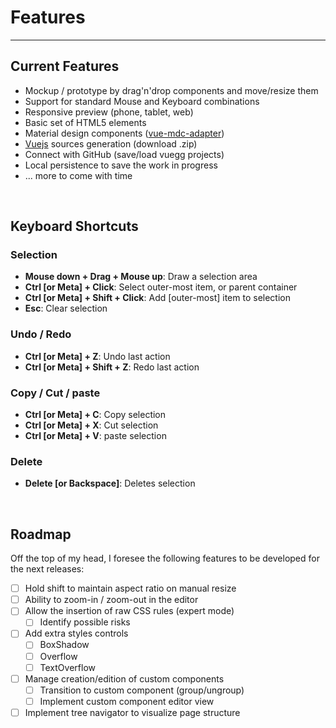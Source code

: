# Features
---

## Current Features

* Mockup / prototype by drag'n'drop components and move/resize them
* Support for standard Mouse and Keyboard combinations
* Responsive preview (phone, tablet, web)
* Basic set of HTML5 elements
* Material design components ([vue-mdc-adapter](https://github.com/stasson/vue-mdc-adapter))
* [Vuejs](https://github.com/vuejs/vue) sources generation (download .zip)
* Connect with GitHub (save/load vuegg projects)
* Local persistence to save the work in progress
* ... more to come with time

</br>

## Keyboard Shortcuts

### Selection
* **Mouse down + Drag + Mouse up**: Draw a selection area
* **Ctrl [or Meta] + Click**: Select outer-most item, or parent container
* **Ctrl [or Meta] + Shift + Click**: Add [outer-most] item to selection
* **Esc**: Clear selection

### Undo / Redo
* **Ctrl [or Meta] + Z**: Undo last action
* **Ctrl [or Meta] + Shift + Z**: Redo last action

### Copy / Cut / paste
* **Ctrl [or Meta] + C**: Copy selection
* **Ctrl [or Meta] + X**: Cut selection
* **Ctrl [or Meta] + V**: paste selection

### Delete
* **Delete [or Backspace]**: Deletes selection

</br>

## Roadmap

Off the top of my head, I foresee the following features to be developed for the next releases:

- [ ] Hold shift to maintain aspect ratio on manual resize
- [ ] Ability to zoom-in / zoom-out in the editor
- [ ] Allow the insertion of raw CSS rules (expert mode)
  - [ ] Identify possible risks
- [ ] Add extra styles controls
  - [ ] BoxShadow
  - [ ] Overflow
  - [ ] TextOverflow
- [ ] Manage creation/edition of custom components
  - [ ] Transition to custom component (group/ungroup)
  - [ ] Implement custom component editor view
- [ ] Implement tree navigator to visualize page structure
